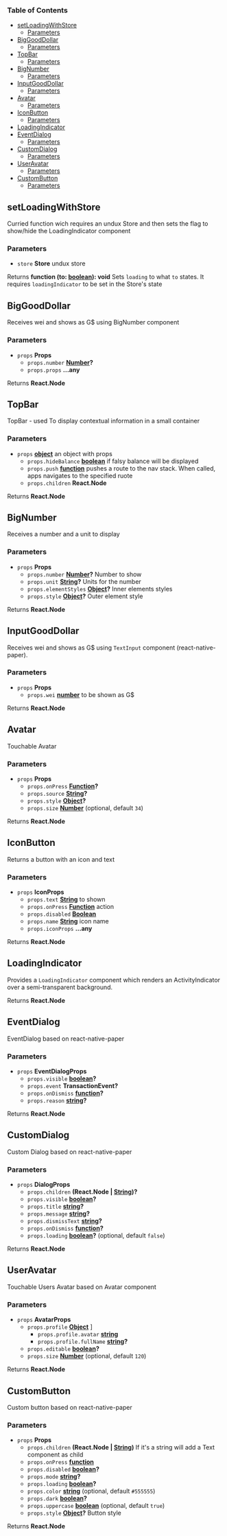 <!-- Generated by documentation.js. Update this documentation by updating the source code. -->

### Table of Contents

-   [setLoadingWithStore][1]
    -   [Parameters][2]
-   [BigGoodDollar][3]
    -   [Parameters][4]
-   [TopBar][5]
    -   [Parameters][6]
-   [BigNumber][7]
    -   [Parameters][8]
-   [InputGoodDollar][9]
    -   [Parameters][10]
-   [Avatar][11]
    -   [Parameters][12]
-   [IconButton][13]
    -   [Parameters][14]
-   [LoadingIndicator][15]
-   [EventDialog][16]
    -   [Parameters][17]
-   [CustomDialog][18]
    -   [Parameters][19]
-   [UserAvatar][20]
    -   [Parameters][21]
-   [CustomButton][22]
    -   [Parameters][23]

## setLoadingWithStore

Curried function wich requires an undux Store and then sets the flag to show/hide the LoadingIndicator component

### Parameters

-   `store` **Store** undux store

Returns **function (to: [boolean][24]): void** Sets `loading` to what `to` states. It requires `loadingIndicator` to be set in the Store's state

## BigGoodDollar

Receives wei and shows as G$ using BigNumber component

### Parameters

-   `props` **Props** 
    -   `props.number` **[Number][25]?** 
    -   `props.props` **...any** 

Returns **React.Node** 

## TopBar

TopBar - used To display contextual information in a small container

### Parameters

-   `props` **[object][26]** an object with props
    -   `props.hideBalance` **[boolean][24]** if falsy balance will be displayed
    -   `props.push` **[function][27]** pushes a route to the nav stack. When called, apps navigates to the specified ruote
    -   `props.children` **React.Node** 

Returns **React.Node** 

## BigNumber

Receives a number and a unit to display

### Parameters

-   `props` **Props** 
    -   `props.number` **[Number][25]?** Number to show
    -   `props.unit` **[String][28]?** Units for the number
    -   `props.elementStyles` **[Object][26]?** Inner elements styles
    -   `props.style` **[Object][26]?** Outer element style

Returns **React.Node** 

## InputGoodDollar

Receives wei and shows as G$ using `TextInput` component (react-native-paper).

### Parameters

-   `props` **Props** 
    -   `props.wei` **[number][25]** to be shown as G$

Returns **React.Node** 

## Avatar

Touchable Avatar

### Parameters

-   `props` **Props** 
    -   `props.onPress` **[Function][27]?** 
    -   `props.source` **[String][28]?** 
    -   `props.style` **[Object][26]?** 
    -   `props.size` **[Number][25]**  (optional, default `34`)

Returns **React.Node** 

## IconButton

Returns a button with an icon and text

### Parameters

-   `props` **IconProps** 
    -   `props.text` **[String][28]** to shown
    -   `props.onPress` **[Function][27]** action
    -   `props.disabled` **[Boolean][24]** 
    -   `props.name` **[String][28]** icon name
    -   `props.iconProps` **...any** 

Returns **React.Node** 

## LoadingIndicator

Provides a `LoadingIndicator` component which renders an ActivityIndicator over a semi-transparent background.

Returns **React.Node** 

## EventDialog

EventDialog based on react-native-paper

### Parameters

-   `props` **EventDialogProps** 
    -   `props.visible` **[boolean][24]?** 
    -   `props.event` **TransactionEvent?** 
    -   `props.onDismiss` **[function][27]?** 
    -   `props.reason` **[string][28]?** 

Returns **React.Node** 

## CustomDialog

Custom Dialog based on react-native-paper

### Parameters

-   `props` **DialogProps** 
    -   `props.children` **(React.Node | [String][28])?** 
    -   `props.visible` **[boolean][24]?** 
    -   `props.title` **[string][28]?** 
    -   `props.message` **[string][28]?** 
    -   `props.dismissText` **[string][28]?** 
    -   `props.onDismiss` **[function][27]?** 
    -   `props.loading` **[boolean][24]?**  (optional, default `false`)

Returns **React.Node** 

## UserAvatar

Touchable Users Avatar based on Avatar component

### Parameters

-   `props` **AvatarProps** 
    -   `props.profile` **[Object][26]** ]
        -   `props.profile.avatar` **[string][28]** 
        -   `props.profile.fullName` **[string][28]?** 
    -   `props.editable` **[boolean][24]?** 
    -   `props.size` **[Number][25]**  (optional, default `120`)

Returns **React.Node** 

## CustomButton

Custom button based on react-native-paper

### Parameters

-   `props` **Props** 
    -   `props.children` **(React.Node | [String][28])** If it's a string will add a Text component as child
    -   `props.onPress` **[function][27]** 
    -   `props.disabled` **[boolean][24]?** 
    -   `props.mode` **[string][28]?** 
    -   `props.loading` **[boolean][24]?** 
    -   `props.color` **[string][28]**  (optional, default `#555555`)
    -   `props.dark` **[boolean][24]?** 
    -   `props.uppercase` **[boolean][24]**  (optional, default `true`)
    -   `props.style` **[Object][26]?** Button style

Returns **React.Node** 

[1]: #setloadingwithstore

[2]: #parameters

[3]: #biggooddollar

[4]: #parameters-1

[5]: #topbar

[6]: #parameters-2

[7]: #bignumber

[8]: #parameters-3

[9]: #inputgooddollar

[10]: #parameters-4

[11]: #avatar

[12]: #parameters-5

[13]: #iconbutton

[14]: #parameters-6

[15]: #loadingindicator

[16]: #eventdialog

[17]: #parameters-7

[18]: #customdialog

[19]: #parameters-8

[20]: #useravatar

[21]: #parameters-9

[22]: #custombutton

[23]: #parameters-10

[24]: https://developer.mozilla.org/docs/Web/JavaScript/Reference/Global_Objects/Boolean

[25]: https://developer.mozilla.org/docs/Web/JavaScript/Reference/Global_Objects/Number

[26]: https://developer.mozilla.org/docs/Web/JavaScript/Reference/Global_Objects/Object

[27]: https://developer.mozilla.org/docs/Web/JavaScript/Reference/Statements/function

[28]: https://developer.mozilla.org/docs/Web/JavaScript/Reference/Global_Objects/String
